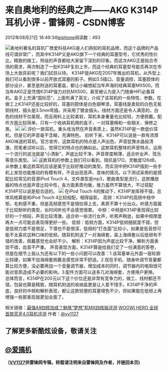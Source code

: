 
# 来自奥地利的经典之声——AKG K314P耳机小评 - 雷锋网 - CSDN博客


2012年08月21日 16:49:34[leiphone](https://me.csdn.net/leiphone)阅读数：493


![](http://www.leiphone.com/wp-content/uploads/2012/08/akg-150x150.png)奥地利著名的耳机厂商爱科技AKG是人们熟知的耳机品牌，而这个品牌的产品线可谓非常广，而其中K314P又是AKG旗下一个经典的耳塞型号，它优秀的性价比，精致的做工，玲珑的声音都给大家留下深刻的印象。而这次AKG正是贴合市场的需求，再次制造了一批K314P复刻上市，而这个经典的耳塞型号能否再次在市场上大放异彩呢？我们拭目以待。
K314P是AKG在2007年推出的耳机，从外型上我们可以看到很多以前开放式耳塞的影子。例如3.5插口、音量调控，耳塞腔体的部分设计，甚至是附送的耳塞盒，都让小编想起当年声海的经典耳塞MX500。而当年AKG正是凭借K314P强力对抗MX500，甚至被认为是入门随身HIFI必备耳机。盒子上充满“国际范”，上面布满了英文，介绍了该耳机的一些特性、参数。在做工上K314P还是比较好的，耳塞的腔体是白色钢琴漆，耳塞线是柔软的白色无氧铜线材，插头是3.5mm弯插，并采用了镀金插头。线材方面还是令人满意的，白色的线材不仅美观，而且用料上比较柔软，耳机本身重量也比较轻，方便佩戴。配件方面比较简单，只有一个收纳耳机用的盒子，一对耳塞棉和一些相关、保修之类。
![](http://www.leiphone.com/wp-content/uploads/2012/08/IMG_7615.jpg)
![](http://www.leiphone.com/wp-content/uploads/2012/08/IMG_7618.jpg)
评价一款耳机，重头戏当然在声音素质上，虽然K314P是一款低价耳机，但是它的声音毫不含糊，充满特色。
初听下来，K314P可以说是一款有浓厚AKG味道的耳机。官方宣传，这款耳机的特点是人声出色，声音犹豫水晶般清澈，而笔者试听以后，觉得它的特点也的确如此。这款耳机整体的声音特点，运用一个流行的说法就是“小清新”，声底比较干净，声音厚度稍薄，适合听女声、弦乐等音乐类型。
![](http://www.leiphone.com/wp-content/uploads/2012/08/IMG_7622.jpg)
这款耳机的参数上我们可以看到，阻抗是17Ω，灵敏度126dB，从参数上看这款耳机应该是属于比较好推动的类型。而实测中把K314P插到一些手机上发现也能推动的有模有样，不会出现恶声、变味的情况。以下测试采用的是搭配比较常见的音源iPod Touch 4，文件类型是mp3，歌曲类型是流行，这款播放器的特点也是声音比较中性，各方面素质均衡，推力虽然不算很大，不过搭配K314P可以说是挺合适的。
![](http://www.leiphone.com/wp-content/uploads/2012/08/IMG_7630.jpg)
在iPod Touch 4的推动下，K314P发挥得不错，总体风格算是和iPod Touch 4比较般配，相得益彰。
高频：K314P的高频中规中矩，毛刺感不重，但是高频感觉不是很拉得上去，素质不算十分出众。听感方面属于比较耐听的类型，长时间听也不会感觉很累。
中频：中频是K314P表现得比较好的一个频段，声音比较清澈，适合听一些流行女声，听男声稍逊，如果中频厚度再大一点可能会表现得更好一些。
低频：低频方面，K314P低频细腻度不错，但是低频力度不是很足，下潜也不是很深，低频的“打击面”比较小，如果是低音控可能不太喜欢这种口味的低频。随耳机附送了一对海绵套，装上海绵套以后低频有不错的改善，佩戴感觉也会好不少。
解析：K314P因为声底比较干净，解析方面表现不错，齿音不严重。
声音表现方面，K314P算是给我们交了一份满意的答卷，但是在细节上我认为还有以下的一些小问题可以改善：1.该耳塞单元外面一层轮廓比较硬，如果不加海绵套佩戴会感觉非常不舒适。2.现在手机、随身听调节音量都算比较方便，没必要再加一个音量调节器，增加成本的同时，调节器内的电阻很可能对音质造成不必要的影响。3.配件方面可以送多几对海绵套，方便用户更换。
总体而言，K314P在200元以下这个价位还是非常有竞争力的，做工、线材都还不错，包装也算是精致，随耳机附送的收纳盒更是让人爱不惜手。K314P干净的声底，良好的中频和解析表现，都让这款轻便的耳塞增色不少，但如果能在低频上再增强一些那表现就更加全面了。

相关链接：[最强A9四核加成？魅族“梦想”机MX四核版评测](http://www.leiphone.com/4412-mx.html)
[WOOWI
 HERO 全球首款蓝牙4.0耳机评测](http://www.leiphone.com/woowi-hero-bluetooth4.html)
作者：[@vv1127](http://weibo.com/vv1127)
## 了解更多新酷炫设备，敬请关注
## [@爱搞机](http://weibo.com/u/2708473010)

**（****[VV1127](http://www.leiphone.com/author/%E5%BC%A0%E5%A8%81)****供****雷锋网****专稿，转载请注明来自雷锋网及作者，并链回本页)**

